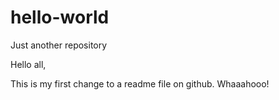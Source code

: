 # hello-world
Just another repository

Hello all,

This is my first change to a readme file on github.  Whaaahooo!
